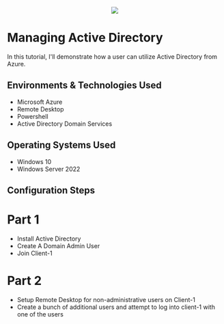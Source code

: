 <p align= "center">
<img src= "https://imgur.com/ZGyg1pf.png"/>
</p>

<h1>Managing Active Directory</h1>
In this tutorial, I'll demonstrate how a user can utilize Active Directory from Azure.

<h2>Environments & Technologies Used</h2>

- Microsoft Azure
- Remote Desktop
- Powershell
- Active Directory Domain Services

<h2>Operating Systems Used</h2>

- Windows 10
- Windows Server 2022

<h2>Configuration Steps</h2>

<h1>Part 1</h1>

- Install Active Directory
- Create A Domain Admin User
- Join Client-1

<h1>Part 2</h1>
  
- Setup Remote Desktop for non-administrative users on Client-1
- Create a bunch of additional users and attempt to log into client-1 with one of the users
